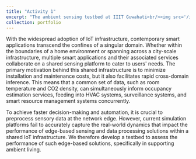 ```yaml
---
title: "Activity 1"
excerpt: "The ambient sensing testbed at IIIT Guwahati<br/><img src='/images/mapp.jpg'><br/><img src='/images/figure223.jpg'><br/><img src='/images/2021-09-28.jpg'>"
collection: portfolio
---
```


With the widespread adoption of IoT infrastructure, contemporary smart applications transcend the confines of a singular domain. Whether within the boundaries of a home environment or spanning across a city-scale infrastructure, multiple smart applications and their associated services collaborate on a shared sensing platform to cater to users' needs. The primary motivation behind this shared infrastructure is to minimize installation and maintenance costs, but it also facilitates rapid cross-domain inference. This means that a common set of data, such as room temperature and CO2 density, can simultaneously inform occupancy estimation services, feeding into HVAC systems, surveillance systems, and smart resource management systems concurrently.

To achieve faster decision-making and automation, it is crucial to preprocess sensory data at the network edge. However, current simulation platforms fail to accurately capture the real-world dynamics that impact the performance of edge-based sensing and data processing solutions within a shared IoT infrastructure. We therefore develop a testbed to assess the performance of such edge-based solutions, specifically in supporting ambient living.
